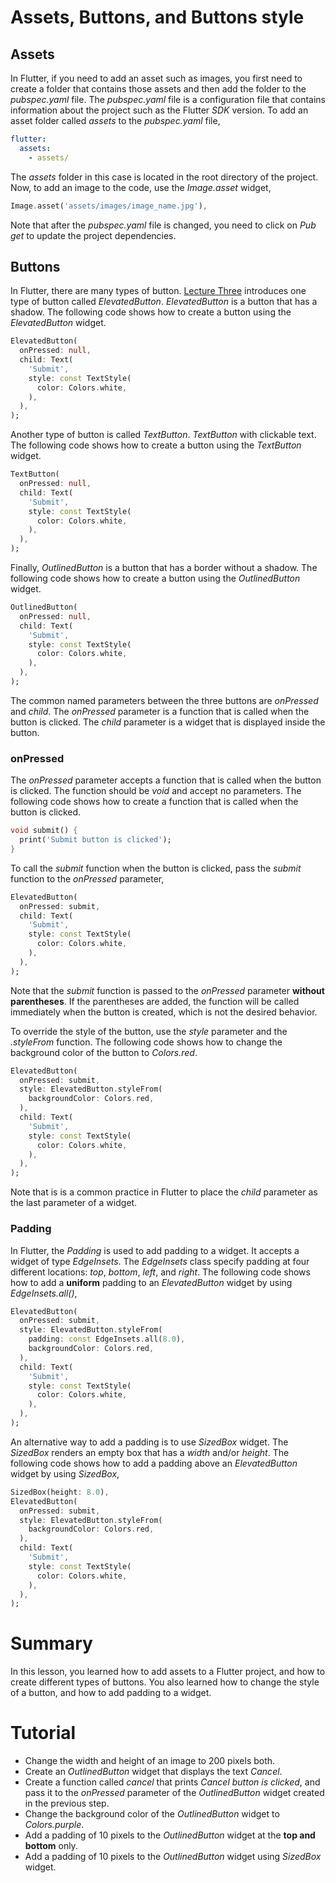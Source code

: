 # Assets, Buttons, and Buttons style
## Assets
In Flutter, if you need to add an asset such as images, you first need to create a folder that contains those assets and then add the folder to the *pubspec.yaml* file. The *pubspec.yaml* file is a configuration file that contains information about the project such as the Flutter *SDK* version. To add an asset folder called *assets* to the *pubspec.yaml* file,
```yaml
flutter:
  assets:
    - assets/
```
The *assets* folder in this case is located in the root directory of the project. Now, to add an image to the code, use the *Image.asset* widget,
```dart
Image.asset('assets/images/image_name.jpg'),
```
Note that after the *pubspec.yaml* file is changed, you need to click on *Pub get* to update the project dependencies.

## Buttons
In Flutter, there are many types of button. [Lecture Three](https://github.com/altherwy/IS4904/blob/main/Lecture%20Three/Lecture%20Three.md) introduces one type of button called *ElevatedButton*. *ElevatedButton* is a button that has a shadow. The following code shows how to create a button using the *ElevatedButton* widget.
```dart
ElevatedButton(
  onPressed: null,
  child: Text(
    'Submit',
    style: const TextStyle(
      color: Colors.white,
    ),
  ),
);
```
Another type of button is called *TextButton*. *TextButton* with clickable text. The following code shows how to create a button using the *TextButton* widget.
```dart
TextButton(
  onPressed: null,
  child: Text(
    'Submit',
    style: const TextStyle(
      color: Colors.white,
    ),
  ),
);
```
Finally, *OutlinedButton* is a button that has a border without a shadow. The following code shows how to create a button using the *OutlinedButton* widget.
```dart
OutlinedButton(
  onPressed: null,
  child: Text(
    'Submit',
    style: const TextStyle(
      color: Colors.white,
    ),
  ),
);
```
The common named parameters between the three buttons are *onPressed* and *child*. The *onPressed* parameter is a function that is called when the button is clicked. The *child* parameter is a widget that is displayed inside the button. 

### onPressed
The *onPressed* parameter accepts a function that is called when the button is clicked. The function should be *void* and accept no parameters. The following code shows how to create a function that is called when the button is clicked.
```dart
void submit() {
  print('Submit button is clicked');
}
```
To call the *submit* function when the button is clicked, pass the *submit* function to the *onPressed* parameter,
```dart
ElevatedButton(
  onPressed: submit,
  child: Text(
    'Submit',
    style: const TextStyle(
      color: Colors.white,
    ),
  ),
);
```
Note that the *submit* function is passed to the *onPressed* parameter **without parentheses**. If the parentheses are added, the function will be called immediately when the button is created, which is not the desired behavior.

To override the style of the button, use the *style* parameter and the *.styleFrom* function. The following code shows how to change the background color of the button to *Colors.red*.
```dart
ElevatedButton(
  onPressed: submit,
  style: ElevatedButton.styleFrom(
    backgroundColor: Colors.red,
  ),
  child: Text(
    'Submit',
    style: const TextStyle(
      color: Colors.white,
    ),
  ),
);
```
Note that is is a common practice in Flutter to place the *child* parameter as the last parameter of a widget.
### Padding
In Flutter, the *Padding* is used to add padding to a widget. It accepts a widget of type *EdgeInsets*. The *EdgeInsets* class specify padding at four different locations: *top*, *bottom*, *left*, and *right*. The following code shows how to add a **uniform** padding to an *ElevatedButton* widget by using *EdgeInsets.all()*,
```dart
ElevatedButton(
  onPressed: submit,
  style: ElevatedButton.styleFrom(
    padding: const EdgeInsets.all(8.0),
    backgroundColor: Colors.red,
  ),
  child: Text(
    'Submit',
    style: const TextStyle(
      color: Colors.white,
    ),
  ),
);
```
An alternative way to add a padding is to use *SizedBox* widget. The *SizedBox* renders an empty box that has a *width* and/or *height*. The following code shows how to add a padding above an *ElevatedButton* widget by using *SizedBox*,
```dart
SizedBox(height: 8.0),
ElevatedButton(
  onPressed: submit,
  style: ElevatedButton.styleFrom(
    backgroundColor: Colors.red,
  ),
  child: Text(
    'Submit',
    style: const TextStyle(
      color: Colors.white,
    ),
  ),
);
```
# Summary
In this lesson, you learned how to add assets to a Flutter project, and how to create different types of buttons. You also learned how to change the style of a button, and how to add padding to a widget.

# Tutorial
- Change the width and height of an image to 200 pixels both.
- Create an *OutlinedButton* widget that displays the text *Cancel*.
- Create a function called *cancel* that prints *Cancel button is clicked*, and pass it to the *onPressed* parameter of the *OutlinedButton* widget created in the previous step.
- Change the background color of the *OutlinedButton* widget to *Colors.purple*.
- Add a padding of 10 pixels to the *OutlinedButton* widget at the **top and bottom** only.
- Add a padding of 10 pixels to the *OutlinedButton* widget using *SizedBox* widget.

